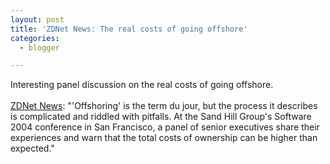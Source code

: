 ```yaml
---
layout: post
title: 'ZDNet News: The real costs of going offshore'
categories:
  - blogger

---
```


Interesting panel discussion on the real costs of going offshore.
<br />
<br /><a href="http://zdnet.com.com/1601-2-5171489.html">ZDNet News</a>: "'Offshoring' is the term du jour, but the process it describes is complicated and riddled with pitfalls. At the Sand Hill Group's Software 2004 conference in San Francisco, a panel of senior executives share their experiences and warn that the total costs of ownership can be higher than expected."
